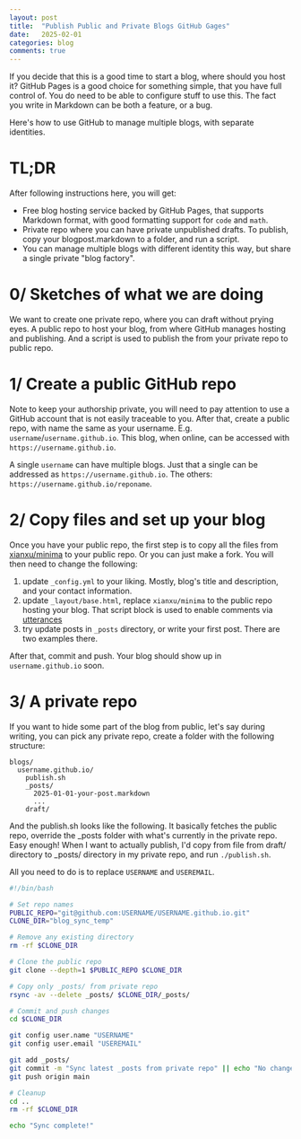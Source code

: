 ```yaml
---
layout: post
title:  "Publish Public and Private Blogs GitHub Gages"
date:   2025-02-01
categories: blog
comments: true
---
```


If you decide that this is a good time to start a blog, where should you host it? GitHub Pages is a good choice for something simple, that you have full control of. You do need to be able to configure stuff to use this. The fact you write in Markdown can be both a feature, or a bug. 

Here's how to use GitHub to manage multiple blogs, with separate identities.

# TL;DR

After following instructions here, you will get:

* Free blog hosting service backed by GitHub Pages, that supports Markdown format, with good formatting support for `code` and `math`.
* Private repo where you can have private unpublished drafts. To publish, copy your blogpost.markdown to a folder, and run a script.
* You can manage multiple blogs with different identity this way, but share a single private "blog factory".

# 0/ Sketches of what we are doing

We want to create one private repo, where you can draft without prying eyes. A public repo to host your blog, from where GitHub manages hosting and publishing. And a script is used to publish the from your private repo to public repo.

# 1/ Create a public GitHub repo

Note to keep your authorship private, you will need to pay attention to use a GitHub account that is not easily traceable to you. After that, create a public repo, with name the same as your username. E.g. `username`/`username.github.io`. This blog, when online, can be accessed with `https://username.github.io`.

A single `username` can have multiple blogs. Just that a single can be addressed as `https://username.github.io`. The others: `https://username.github.io/reponame`.

# 2/ Copy files and set up your blog

Once you have your public repo, the first step is to copy all the files from [xianxu/minima](https://github.com/xianxu/minima) to your public repo. Or you can just make a fork. You will then need to change the following:

1. update `_config.yml` to your liking. Mostly, blog's title and description, and your contact information.
2. update `_layout/base.html`, replace `xianxu/minima` to the public repo hosting your blog. That script block is used to enable comments via [utterances](https://utteranc.es)
3. try update posts in `_posts` directory, or write your first post. There are two examples there.

After that, commit and push. Your blog should show up in `username.github.io` soon.

# 3/ A private repo

If you want to hide some part of the blog from public, let's say during writing, you can pick any private repo, create a folder with the following structure:

```
blogs/
  username.github.io/
    publish.sh
    _posts/
      2025-01-01-your-post.markdown
      ...
    draft/
```

And the publish.sh looks like the following. It basically fetches the public repo, override the _posts folder with what's currently in the private repo. Easy enough! When I want to actually publish, I'd copy from file from draft/ directory to _posts/ directory in my private repo, and run `./publish.sh`.

All you need to do is to replace `USERNAME` and `USEREMAIL`. 

```sh
#!/bin/bash

# Set repo names
PUBLIC_REPO="git@github.com:USERNAME/USERNAME.github.io.git"
CLONE_DIR="blog_sync_temp"

# Remove any existing directory
rm -rf $CLONE_DIR

# Clone the public repo
git clone --depth=1 $PUBLIC_REPO $CLONE_DIR

# Copy only _posts/ from private repo
rsync -av --delete _posts/ $CLONE_DIR/_posts/

# Commit and push changes
cd $CLONE_DIR

git config user.name "USERNAME"
git config user.email "USEREMAIL"

git add _posts/
git commit -m "Sync latest _posts from private repo" || echo "No changes to commit"
git push origin main

# Cleanup
cd ..
rm -rf $CLONE_DIR

echo "Sync complete!"
```
